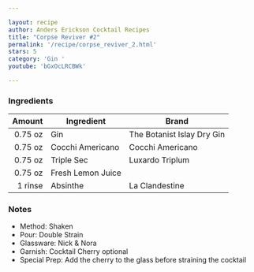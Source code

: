```yaml
---

layout: recipe
author: Anders Erickson Cocktail Recipes
title: "Corpse Reviver #2"
permalink: '/recipe/corpse_reviver_2.html'
stars: 5
category: 'Gin '
youtube: 'bGxOcLRCBWk'

---
```


### Ingredients

| Amount  | Ingredient               | Brand                        |
| ------: | ----------------- | -------------------------- |
| 0.75 oz | Gin               | The Botanist Islay Dry Gin |
| 0.75 oz | Cocchi Americano  | Cocchi Americano           |
| 0.75 oz | Triple Sec        | Luxardo Triplum            |
| 0.75 oz | Fresh Lemon Juice |
| 1 rinse | Absinthe          | La Clandestine             |

### Notes

- Method: Shaken
- Pour: Double Strain
- Glassware: Nick & Nora
- Garnish: Cocktail Cherry optional
- Special Prep: Add the cherry to the glass before straining the cocktail

